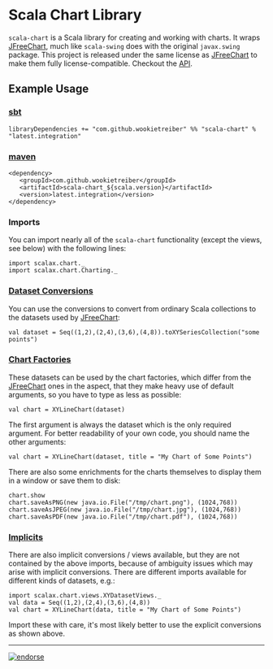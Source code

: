 Scala Chart Library
===================

`scala-chart` is a Scala library for creating and working with charts. It wraps [JFreeChart][], much
like `scala-swing` does with the original `javax.swing` package. This project is released under the
same license as [JFreeChart][] to make them fully license-compatible. Checkout the [API][].

Example Usage
-------------

### [sbt][]

    libraryDependencies += "com.github.wookietreiber" %% "scala-chart" % "latest.integration"

### [maven][]

    <dependency>
       <groupId>com.github.wookietreiber</groupId>
       <artifactId>scala-chart_${scala.version}</artifactId>
       <version>latest.integration</version>
    </dependency>

### Imports

You can import nearly all of the `scala-chart` functionality (except the views, see below) with the
following lines:

    import scalax.chart._
    import scalax.chart.Charting._

### [Dataset Conversions](http://wookietreiber.github.io/scala-chart/latest/api/index.html#scalax.chart.RichChartingCollections)

You can use the conversions to convert from ordinary Scala collections to the datasets used by
[JFreeChart][]:

    val dataset = Seq((1,2),(2,4),(3,6),(4,8)).toXYSeriesCollection("some points")

### [Chart Factories](http://wookietreiber.github.io/scala-chart/latest/api/index.html#scalax.chart.ChartFactories)

These datasets can be used by the chart factories, which differ from the [JFreeChart][] ones in the
aspect, that they make heavy use of default arguments, so you have to type as less as possible:

    val chart = XYLineChart(dataset)

The first argument is always the dataset which is the only required argument. For better readability
of your own code, you should name the other arguments:

    val chart = XYLineChart(dataset, title = "My Chart of Some Points")

There are also some enrichments for the charts themselves to display them in a window or save them
to disk:

    chart.show
    chart.saveAsPNG(new java.io.File("/tmp/chart.png"), (1024,768))
    chart.saveAsJPEG(new java.io.File("/tmp/chart.jpg"), (1024,768))
    chart.saveAsPDF(new java.io.File("/tmp/chart.pdf"), (1024,768))

### [Implicits](http://wookietreiber.github.io/scala-chart/latest/api/index.html#scalax.chart.views.package)

There are also implicit conversions / views available, but they are not contained by the above
imports, because of ambiguity issues which may arise with implicit conversions. There are different
imports available for different kinds of datasets, e.g.:

    import scalax.chart.views.XYDatasetViews._
    val data = Seq((1,2),(2,4),(3,6),(4,8))
    val chart = XYLineChart(data, title = "My Chart of Some Points")

Import these with care, it's most likely better to use the explicit conversions as shown above.


[JFreeChart]: http://jfree.org/jfreechart/
[API]: http://wookietreiber.github.com/scala-chart/latest/api/index.html
[sbt]: http://www.scala-sbt.org/
[maven]: http://maven.apache.org/


---

[![endorse](http://api.coderwall.com/wookietreiber/endorsecount.png)](http://coderwall.com/wookietreiber)


